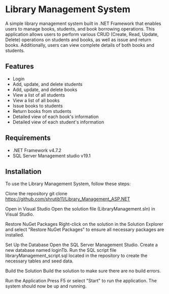 # Library Management System

A simple library management system built in .NET Framework that enables users to manage books, students, and book borrowing operations. 
This application allows users to perform various CRUD (Create, Read, Update, Delete) operations on students and books, as well as issue and return books. 
Additionally, users can view complete details of both books and students.

## Features

- Login
- Add, update, and delete students
- Add, update, and delete books
- View a list of all students
- View a list of all books
- Issue books to students
- Return books from students
- Detailed view of each book's information
- Detailed view of each student's information

## Requirements

- .NET Framework v4.7.2
- SQL Server Management studio v19.1

## Installation

To use the Library Management System, follow these steps:

Clone the repository
git clone https://github.com/shrutib11/Library_Management_ASP.NET

Open in Visual Studio 
Open the solution file (LibraryManagement.sln) in Visual Studio.

Restore NuGet Packages
Right-click on the solution in the Solution Explorer and select "Restore NuGet Packages" to ensure all necessary packages are installed.

Set Up the Database
Open the SQL Server Management Studio.
Create a new database named loginTb.
Run the SQL script file libraryManagement_script.sql located in the repository to create the necessary tables and seed data.

Build the Solution
Build the solution to make sure there are no build errors.

Run the Application
Press F5 or select "Start" to run the application. The system should now be up and running.

